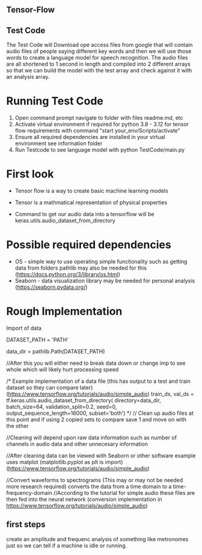 ## Tensor-Flow

## Test Code

The Test Code will Download ope access files from google that will contain audio files of people saying different key words and then we will use those words to create a language model for speech recognition.
The audio files are all shortened to 1 second in length and compiled into 2 different arrays so that we can build the model with the test array and check against it with an analysis array.

# Running Test Code
1. Open command prompt navigate to folder with files readme.md, etc
2. Activate virtual environment if required for python 3.8 - 3.12 for tensor flow requirements with command "start your_env/Scripts/activate"
3. Ensure all required dependencies are installed in your virtual environment see information folder
4. Run Testcode to see language model with python TestCode/main.py




# First look

- Tensor flow is a way to create basic machine learning models
- Tensor is a mathmatical representation of physical properties

- Command to get our audio data into a tensorflow will be keras.utils.audio_dataset_from_directory

# Possible required dependencies

- OS - simple way to use operating simple functionality such as getting data from folders pathlib may also be needed for this (https://docs.python.org/3/library/os.html)
- Seaborn - data visualization library may be needed for personal analysis (https://seaborn.pydata.org/)


# Rough Implementation 

Import of data

DATASET_PATH = 'PATH'

data_dir = pathlib.Path(DATASET_PATH)

//After this you will either need to break data down or change imp to see whole which will likely hurt processing speed

/* Example implementation of a data file (this has output to a test and train dataset so they can compare later) (https://www.tensorflow.org/tutorials/audio/simple_audio)
train_ds, val_ds = tf.keras.utils.audio_dataset_from_directory(
    directory=data_dir,
    batch_size=64,
    validation_split=0.2,
    seed=0,
    output_sequence_length=16000,
    subset='both')
    */
// Clean up audio files at this point and if using 2 copied sets to compare save 1 and move on with the other

//Cleaning will depend upon raw data information such as number of channels in audio data and other unnecesary information

//After cleaning data can be viewed with Seaborn or other software example uses matplot (matplotlib.pyplot as plt is import) (https://www.tensorflow.org/tutorials/audio/simple_audio)

//Convert waveforms to spectrograms (This may or may not be needed more research required) converts the data from a time domain to a time-frequency-domain
//According to the tutorial for simple audio these files are then fed into the neural network (conversion implementation in https://www.tensorflow.org/tutorials/audio/simple_audio)

## first steps
create an amplitude and frequenc analysis of something like metronomes just so we can tell if a machine is idle or running.
